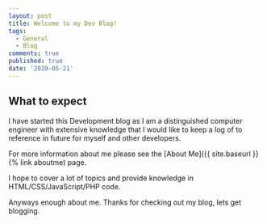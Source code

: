 ```yaml
---
layout: post
title: Welcome to my Dev Blog!
tags:
  - General
  - Blog
comments: true
published: true
date: '2019-05-21'
---
```

## What to expect

I have started this Development blog as I am a distinguished computer engineer with extensive knowledge that I would like to keep a log of to reference in future for myself and other developers. 
<!--more-->
For more information about me please see the [About Me]({{ site.baseurl }}{% link aboutme) page.

I hope to cover a lot of topics and provide knowledge in HTML/CSS/JavaScript/PHP code.

Anyways enough about me.
Thanks for checking out my blog, lets get blogging.
